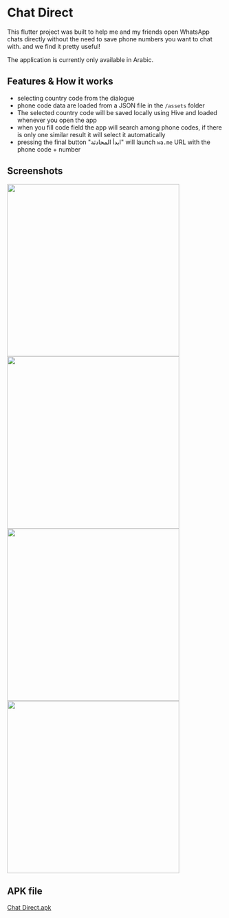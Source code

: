 # Chat Direct

This flutter project was built to help me and my friends open WhatsApp chats directly without the need to save phone numbers you want to chat with. and we find it pretty useful! 

The application is currently only available in Arabic.

## Features & How it works
- selecting country code from the dialogue
- phone code data are loaded from a JSON file in the ```/assets``` folder
- The selected country code will be saved locally using Hive and loaded whenever you open the app
- when you fill code field the app will search among phone codes, if there is only one similar result it will select it automatically
- pressing the final button "ابدأ المحادثة" will launch ```wa.me``` URL with the phone code + number

## Screenshots

<img src="github%20assets/screenshot%201.png" width="400" /> <img src="github%20assets/screenshot%202.png" width="400" />
<img src="github%20assets/screenshot%203.png" width="400" /> <img src="github%20assets/screenshot%204.png" width="400" /> 


## APK file
[Chat Direct.apk](github%20assets/chat%direct.apk)
